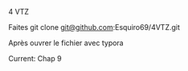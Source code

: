 4 VTZ

Faites git clone git@github.com:Esquiro69/4VTZ.git

Après ouvrer le fichier avec typora

Current: Chap 9
